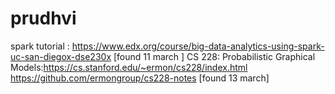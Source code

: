 # prudhvi

spark tutorial : https://www.edx.org/course/big-data-analytics-using-spark-uc-san-diegox-dse230x   [found 11 march ]
CS 228: Probabilistic Graphical Models:https://cs.stanford.edu/~ermon/cs228/index.html 
https://github.com/ermongroup/cs228-notes [found 13 march]
